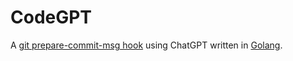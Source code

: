 # CodeGPT

A [git prepare-commit-msg hook](https://git-scm.com/docs/githooks) using ChatGPT written in [Golang](https://go.dev).
